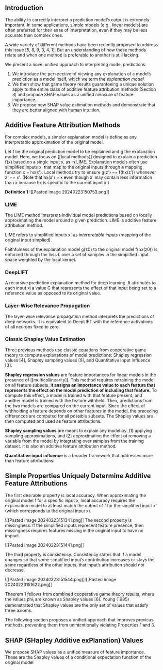 

## Introduction

The ability to correctly interpret a prediction model’s output is extremely important. In some applications, simple models (e.g., linear models) are often preferred for their ease of interpretation, even if they may be less accurate than complex ones.

A wide variety of different methods have been recently proposed to address this issue [5, 8, 9, 3, 4, 1]. But an understanding of how these methods relate and when one method is preferable to another is still lacking.

We present a novel unified approach to interpreting model predictions.

1. We introduce the perspective of viewing any explanation of a model’s prediction as a model itself, which we term the *explanation model*.
2. We then show that game theory results guaranteeing a unique solution apply to the entire class of additive feature attribution methods (Section 3) and propose SHAP values as a unified measure of feature importance.
3. We propose new SHAP value estimation methods and demonstrate that they are better aligned with human intuition.

## Additive Feature Attribution Methods

For complex models, a simpler explanation model is define as any interpretable approximation of the original model.

Let f be the original prediction model to be explained and g the explanation model. Here, we focus on [[local methods]] designed to explain a prediction f(x) based on a single input x, as in LIME. Explanation models often use simplified inputs x' that map to the original inputs through a mapping function x = hx(x'). Local methods try to ensure g(z') ~= f(hx(z')) whenever z' ~= x'.
(Note that hx(x') = x even though x' may contain less information than x because hx is specific to the current input x.)

**Definition 1**
![[Pasted image 20240223150753.png]]
### LIME

The LIME method interprets individual model predictions based on locally approximating the model around a given prediction. LIME is additive feature attribution method.

LIME refers to simplified inputs x' as *interpretable inputs* (mapping of the original input simplied).

Faithfulness of the explanation model g(z0) to the original model f(hx(z0)) is enforced through the loss L over a set of samples in the simplified input space weighted by the local kernel.

### DeepLIFT
A recursive prediction explanation method for deep learning. It attributes to each input xi a value C that represents the effect of that input being set to a reference value as opposed to its original value.

### Layer-Wise Relevance Propagation
The layer-wise relevance propagation method interprets the predictions of deep networks. It is equivalent to DeepLIFT with the reference activations of all neurons fixed to zero.

### Classic Shapley Value Estimation
Three previous methods use classic equations from cooperative game theory to compute explanations of model predictions: Shapley regression values [4], Shapley sampling values [9], and Quantitative Input Influence [3].

**Shapley regression values** are feature importances for linear models in the presence of [[multicollinearity]]. This method requires retraining the model on all feature subsets. **It assigns an importance value to each feature that represents the effect on the model prediction of including that feature.** To compute this effect, a model is trained with that feature present, and another model is trained with the feature withheld. Then, predictions from the two models are compared on the current input. Since the effect of withholding a feature depends on other features in the model, the preceding differences are computed for all possible subsets. The Shapley values are then computed and used as feature attributions.


**Shapley sampling values** are meant to explain any model by: (1) applying sampling approximations, and (2) approximating the effect of removing a variable from the model by integrating
over samples from the training dataset. it is also an additive feature attribution method.

**Quantitative input influence** is a broader framework that addresses more than feature attributions.


## Simple Properties Uniquely Determine Additive Feature Attributions

The first desirable property is local accuracy. When approximating the original model f for a specific input x, local accuracy requires the explanation model to at least match the output of f for the simplified input x' (which corresponds to the original input x).

![[Pasted image 20240223151341.png]]
The second property is missingness. If the simplified inputs represent feature presence, then missingness requires features missing in the original input to have no impact.

![[Pasted image 20240223151441.png]]

The third property is consistency. Consistency states that if a model changes so that some simplified input’s contribution increases or stays the same regardless of the other inputs, that input’s attribution should not decrease.

![[Pasted image 20240223151544.png]]![[Pasted image 20240223151622.png]]

Theorem 1 follows from combined cooperative game theory results, where the values phi<sub>i</sub> are known as Shapley values [6]. Young (1985) demonstrated that Shapley values are the only set of values that satisfy three axioms.

The following section proposes a unified approach that improves previous methods, preventing them from unintentionally violating Properties 1 and 3.

## SHAP (SHapley Additive exPlanation) Values

We propose SHAP values as a unified measure of feature importance. These are the Shapley values of a conditional expectation function of the original model